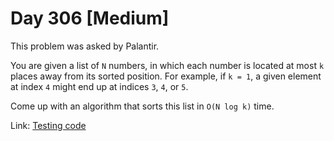 # Day 306 \[Medium\]

This problem was asked by Palantir.

You are given a list of `N` numbers, in which each number is located at most `k` places away from its sorted position. For example, if `k = 1`, a given element at index `4` might end up at indices `3`, `4`, or `5`.

Come up with an algorithm that sorts this list in `O(N log k)` time.

Link: [Testing code](../../../../test/kotlin/dcp/day306/day306.kt)